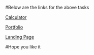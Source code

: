 #Below are the links for the above tasks

[Calculator](https://anshuman182005.github.io/Calculator/)

[Portfolio](https://anshuman182005.github.io/Portfolio/)

[Landing Page](https://anshuman182005.github.io/Ecommerce-Store/)

#Hope you like it

